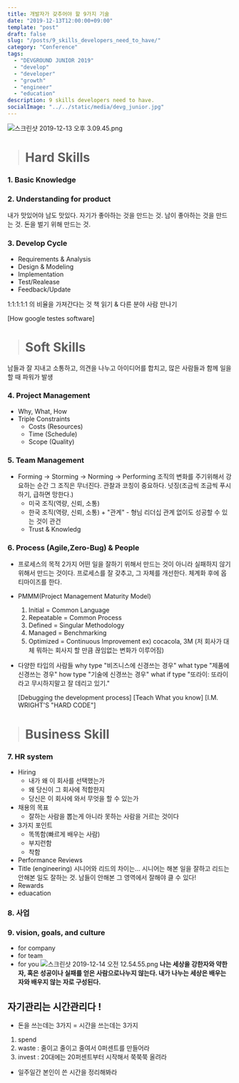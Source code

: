 ```yaml
---
title: 개발자가 갖추어야 할 9가지 기술
date: "2019-12-13T12:00:00+09:00"
template: "post"
draft: false
slug: "/posts/9_skills_developers_need_to_have/"
category: "Conference"
tags:
  - "DEVGROUND JUNIOR 2019"
  - "develop"
  - "developer"
  - "growth"
  - "engineer"
  - "education"
description: 9 skills developers need to have.
socialImage: "../../static/media/devg_junior.jpg"
---
```


<!-- <img src="../../static/media/devg_junior.jpg"> -->

![스크린샷 2019-12-13 오후 3.09.45.png](https://images.velog.io/post-images/qkrcndtlr123/36429510-1d6f-11ea-8889-c55a8eb206d3/-2019-12-13-3.09.45.png)

> # Hard Skills

### 1. Basic Knowledge

### 2. Understanding for product

내가 맛있어야 남도 맛있다.
자기가 좋아하는 것을 만드는 것. 남이 좋아하는 것을 만드는 것. 돈을 벌기 위해 만드는 것.

### 3. Develop Cycle

- Requirements & Analysis
- Design & Modeling
- Implementation
- Test/Realease
- Feedback/Update

1:1:1:1:1 의 비율을 가져간다는 것
책 읽기 & 다른 분야 사람 만나기

[How google testes software]

> # Soft Skills

남들과 잘 지내고 소통하고,
의견을 나누고 아이디어를 합치고,
많은 사람들과 함께 일을 할 때 파워가 발생

### 4. Project Management

- Why, What, How
- Triple Constraints
  - Costs (Resources)
  - Time (Schedule)
  - Scope (Quality)

### 5. Team Management

- Forming -> Storming -> Norming -> Performing
  조직의 변화를 주기위해서 강요하는 순간 그 조직은 무너진다.
  관찰과 코칭이 중요하다.
  넛징(조금씩 조금씩 푸시하기, 급하면 망한다.)
  - 미국 조직(역량, 신뢰, 소통)
  - 한국 조직(역량, 신뢰, 소통) + "관계" - 형님 리더십
    관계 없이도 성공할 수 있는 것이 관건
  - Trust & Knowledg

### 6. Process (Agile,Zero-Bug) & People

- 프로세스의 목적 2가지
  어떤 일을 잘하기 위해서 만드는 것이 아니라 실패하지 않기 위해서 만드는 것이다.
  프로세스를 잘 갖추고, 그 자체를 개선한다. 체계화 후에 옵티마이즈를 한다.
- PMMM(Project Management Maturity Model)
  1. Initial = Common Language
  2. Repeatable = Common Process
  3. Defined = Singular Methodology
  4. Managed = Benchmarking
  5. Optimized = Continuous Improvement ex) cocacola, 3M (저 회사가 대체 뭐하는 회사지 할 만큼 끊임없는 변화가 이루어짐)
- 다양한 타입의 사람들
  why type "비즈니스에 신경쓰는 경우"
  what type "제품에 신경쓰는 경우"
  how type "기술에 신경쓰는 경우"
  what if type "또라이: 또라이라고 무시하지말고 잘 데리고 있기."


    [Debugging the development process]
    [Teach What you know]
    [I.M. WRIGHT'S "HARD CODE"]

> # Business Skill

### 7. HR system

- Hiring
  - 내가 왜 이 회사를 선택했는가
  - 왜 당신이 그 회사에 적합한지
  - 당신은 이 회사에 와서 무엇을 할 수 있는가
- 채용의 목표
  - 잘하는 사람을 뽑는게 아니라 못하는 사람을 거르는 것이다
- 3가지 포인트
  - 똑똑함(빠르게 배우는 사람)
  - 부지런함
  - 착함
- Performance Reviews
- Title (engineering)
  시니어와 리드의 차이는...
  시니어는 해본 일을 잘하고 리드는 안해본 일도 잘하는 것.
  남들이 안해본 그 영역에서 잘해야 클 수 있다!
- Rewards
- eduacation

### 8. 사업

### 9. vision, goals, and culture

- for company
- for team
- for you
  ![스크린샷 2019-12-14 오전 12.54.55.png](https://images.velog.io/post-images/qkrcndtlr123/f8d22770-1dc0-11ea-96df-8fe1f918c981/-2019-12-14-12.54.55.png)
  **나는 세상을 강한자와 약한자,
  혹은 성공이나 실패를 얻은 사람으로나누지 않는다.
  내가 나누는 세상은 배우는 자와 배우지 않는 자로 구성된다.**

## 자기관리는 시간관리다 !

- 돈을 쓰는데는 3가지 = 시간을 쓰는데는 3가지

1.  spend
2.  waste : 줄이고 줄이고 줄여서 0퍼센트를 만들어라
3.  invest : 20대에는 20퍼센트부터 시작해서 쭉쭉쭉 올려라

- 일주일간 본인이 쓴 시간을 정리해봐라
